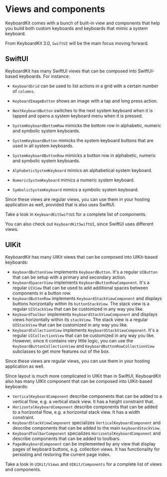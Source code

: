 # Views and components

KeyboardKit comes with a bunch of built-in view and components that help you build both custom keyboards and keyboards that mimic a system keyboard.

From KeyboardKit 3.0, `SwiftUI` will be the main focus moving forward.


## SwiftUI

KeyboardKit has many SwiftUI views that can be composed into SwiftUI-based keyboards. For instance:

* `KeyboardGrid` can be used to list actions in a grid with a certain number of `columns`. 
* `KeyboardImageButton` shows an image with a tap and long press action.
* `NextKeyboardButton` switches to the next system keyboard when it is tapped and opens a system keyboard menu when it is pressed.
* `SystemKeyboardBottomRow` mimicks the bottom row in alphabetic, numeric and symbolic system keyboards.
* `SystemKeyboardButton` mimicks the system keyboard buttons that are used in all system keyboards.
* `SystemKeyboardButtonRow` mimicks a button row in alphabetic, numeric and symbolic system keyboards.

* `AlphabeticSystemKeyboard` mimics an alphabetical system keyboard.
* `NumericSystemKeyboard` mimics a numeric system keyboard.
* `SymbolicSystemKeyboard` mimics a symbolic system keyboard.

Since these views are regular views, you can use them in your hosting application as well, provided that is also uses SwiftUI.

Take a look in `KeyboardKitSwiftUI` for a complete list of components. 

You can also check out `KeyboardKitSwiftUI`, since SwiftUI uses different views.


## UIKit

KeyboardKit has many UIKit views that can be composed into UIKit-based keyboards:

* `KeyboardButtonView` implements `KeyboardButton`. It's a regular `UIButton` that can be setup with a primary and secondary action. 
* `KeyboardSpacerView` implements `KeyboardButtonRowComponent`. It's a regular `UIView` that can be used to add additional spaces between components in a button row.
* `KeyboardButtonRow` implements `KeyboardStackViewComponent` and displays buttons horizontally within its `buttonStackView`. The stack view is a regular `UIStackView` that can be customized in any way you like. 
* `KeyboardToolbar` implements `KeyboardStackViewComponent` and displays views horizontally within its `stackView`. The stack view is a regular `UIStackView` that can be customized in any way you like. 
* `KeyboardCollectionView` implements `KeyboardStackViewComponent`. It's a regular `UICollectionView` that can be customized in any way you like. However, since it contains very little logic, you can use the `KeyboardButtonCollectionView` and `KeyboardButtonRowCollectionView` subclasses to get more features out of the box.

Since these views are regular views, you can use them in your hosting application as well.

SInce layout is much more complicated in UIKit than in SwiftUI, KeyboardKit also has many UIKit component that can be composed into UIKit-based keyboards:

* `VerticalKeyboardComponent` describe components that can be added to a vertical flow, e.g. a vertical stack view. It has a height constraint that.
* `HorizontalKeyboardComponent` describe components that can be added to a horizontal flow, e.g. a horizontal stack view. It has a width constraint.
* `KeyboardStackViewComponent` specializes `VerticalKeyboardComponent` and describe components that can be added to the main `keyboardStackView`.
* `KeyboardToolbarComponent` specializes `HorizontalKeyboardComponent` and describe components that can be added to toolbars.
* `PagedKeyboardComponent` can be implemented by any view that display pages of keyboard buttons, e.g. collection views. It has functionality for persisting and restoring the current page index.

Take a look in `UIKit/Views` and `UIKit/Components` for a complete list of views and components.
